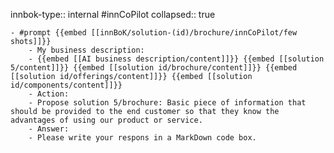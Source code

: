 innbok-type:: internal
#innCoPilot
collapsed:: true

	- #prompt {{embed [[innBoK/solution-(id)/brochure/innCoPilot/few shots]]}}
		- My business description:
		- {{embed [[AI business description/content]]}} {{embed [[solution 5/content]]}} {{embed [[solution id/brochure/content]]}} {{embed [[solution id/offerings/content]]}} {{embed [[solution id/components/content]]}}
		- Action:
		- Propose solution 5/brochure: Basic piece of information that should be provided to the end customer so that they know the advantages of using our product or service.
		- Answer:
		- Please write your respons in a MarkDown code box.